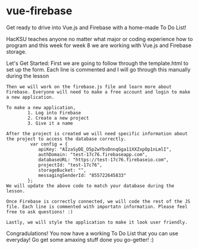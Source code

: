 # vue-firebase
Get ready to drive into Vue.js and Firebase with a home-made To Do List!

HacKSU teaches anyone no matter what major or coding experience how to program and this week for week 8 we are working with Vue.js and Firebase storage.

Let's Get Started:
    First we are going to follow through the template.html to set up the form. Each line is commented and I will go through this manually during the lesson 

    Then we will work on the firebase.js file and learn more about Firebase. Everyone will need to make a free account and login to make a new application.

    To make a new application, 
            1. Log into Firebase
            2. Create a new project
            3. Give it a name 
    
    After the project is created we will need specific information about the project to access the database correctly.
             var config = {
                apiKey: "AIzaSyDE_O5p2wYbsDnnqGga11XXZxpOp1nLmlI",
                authDomain: "test-17c76.firebaseapp.com",
                databaseURL: "https://test-17c76.firebaseio.com",
                projectId: "test-17c76",
                storageBucket: "",
                messagingSenderId: "855722645833"
            };
    We will update the above code to match your database during the lesson.

    Once Firebase is correctly connected, we will code the rest of the JS file. Each line is commented with importatn information. Please feel free to ask questions! :)

    Lastly, we will style the application to make it look user friendly.

Congradulations! You now have a working To Do List that you can use everyday! Go get some amaxing stuff done you go-getter! :)

